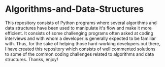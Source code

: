 # Algorithms-and-Data-Structures


This repository consists of Python programs where several algorithms and data structures have been used to manipulate it's flow and make it more efficient. It consists of some challenging programs often asked at coding interviews and with whom a developer is generally expected to be familiar with. Thus, for the sake of helping those hard-working developers out there, I have created this repository which consists of well commented solutions to some of the common coding challenges related to algorithms and data structures. Thanks, enjoy!
